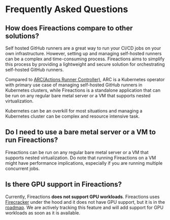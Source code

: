 # Frequently Asked Questions

## How does Fireactions compare to other solutions?

Self hosted GitHub runners are a great way to run your CI/CD jobs on your own infrastructure. However, setting up and managing self-hosted runners can be a complex and time-consuming process. Fireactions aims to simplify this process by providing a lightweight and secure solution for orchestrating self-hosted GitHub runners.

Compared to [ARC(Actions Runner Controller)](https://github.com/actions/actions-runner-controller), ARC is a Kubernetes operator with primary use case of managing self-hosted GitHub runners in Kubernetes clusters, while Fireactions is a standalone application that can be run on any regular bare metal server or a VM that supports nested virtualization.

Kubernetes can be an overkill for most situations and managing a Kubernetes cluster can be complex and resource intensive task.

## Do I need to use a bare metal server or a VM to run Fireactions?

Fireactions can be run on any regular bare metal server or a VM that supports nested virtualization. Do note that running Fireactions on a VM might have performance implications, especially if you are running multiple concurrent jobs.

## Is there GPU support in Fireactions?

Currently, Fireactions **does not support GPU workloads**. Fireactions uses [Firecracker](https://firecracker-microvm.github.io/) under the hood and it does not have GPU support, but it is in the [roadmap](https://github.com/firecracker-microvm/firecracker/discussions/4845). We are actively tracking this feature and will add support for GPU workloads as soon as it is available.
